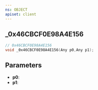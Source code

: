 ```yaml
---
ns: OBJECT
apiset: client
---
```

## _0x46CBCF0E98A4E156

```c
// 0x46CBCF0E98A4E156
void _0x46CBCF0E98A4E156(Any p0,Any p1);
```


## Parameters
* **p0**:
* **p1**:




